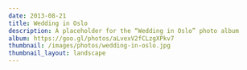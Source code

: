 ```yaml
---
date: 2013-08-21
title: Wedding in Oslo
description: A placeholder for the “Wedding in Oslo” photo album
album: https://goo.gl/photos/aLvexV2fCLzgXPkv7
thumbnail: /images/photos/wedding-in-oslo.jpg
thumbnail_layout: landscape
---
```

